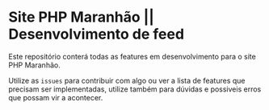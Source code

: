 Site PHP Maranhão || Desenvolvimento de feed
============

Este repositório conterá todas as features em desenvolvimento para o site PHP Maranhão.

Utilize as `issues` para contribuir com algo ou ver a lista de features que precisam ser implementadas, utilize também para dúvidas e possiveis erros que possam vir a acontecer.


